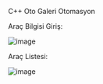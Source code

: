 C++ Oto Galeri Otomasyon

Araç Bilgisi Giriş:

![image](https://github.com/user-attachments/assets/e30df0dd-52a6-40be-9117-5fb4de5d5b4b)

Araç Listesi:

![image](https://github.com/user-attachments/assets/46d6f62d-90c9-4bb5-ae03-fc591873c56a)
